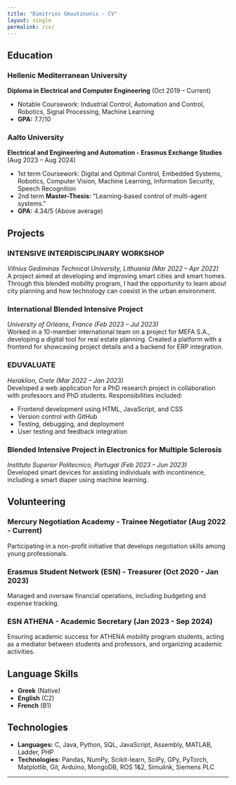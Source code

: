 ```yaml
---
title: "Dimitrios Gkoutzounis - CV"
layout: single
permalink: /cv/
---
```


## Education

### **Hellenic Mediterranean University**  
**Diploma in Electrical and Computer Engineering** (Oct 2019 – Current)  
- Notable Coursework: Industrial Control, Automation and Control, Robotics, Signal Processing, Machine Learning  
- **GPA:** 7.7/10
### **Aalto University**  
**Electrical and Engineering and Automation - Erasmus Exchange Studies** (Aug 2023 – Aug 2024)  
- 1st term Coursework: Digital and Optimal Control, Embedded Systems, Robotics, Computer Vision, Machine Learning, Information Security, Speech Recognition  
- 2nd term **Master-Thesis:** "Learning-based control of multi-agent systems."  
- **GPA:** 4.34/5 (Above average)

## Projects

### **INTENSIVE INTERDISCIPLINARY WORKSHOP**  
*Vilnius Gediminas Technical University, Lithuania (Mar 2022 – Apr 2022)*  
A project aimed at developing and improving smart cities and smart homes. Through this blended mobility program, I had the opportunity to learn about city planning and how technology can coexist in the urban environment.

### **International Blended Intensive Project**  
*University of Orléans, France (Feb 2023 – Jul 2023)*  
Worked in a 10-member international team on a project for MEFA S.A., developing a digital tool for real estate planning. Created a platform with a frontend for showcasing project details and a backend for ERP integration.

### **EDUVALUATE**  
*Heraklion, Crete (Mar 2022 – Jan 2023)*  
Developed a web application for a PhD research project in collaboration with professors and PhD students. Responsibilities included:
- Frontend development using HTML, JavaScript, and CSS
- Version control with GitHub
- Testing, debugging, and deployment
- User testing and feedback integration

### **Blended Intensive Project in Electronics for Multiple Sclerosis**  
*Instituto Superior Politecnico, Portugal (Feb 2023 – Jun 2023)*  
Developed smart devices for assisting individuals with incontinence, including a smart diaper using machine learning.

## Volunteering

### **Mercury Negotiation Academy - Trainee Negotiator** (Aug 2022 - Current)  
Participating in a non-profit initiative that develops negotiation skills among young professionals.

### **Erasmus Student Network (ESN) - Treasurer** (Oct 2020 - Jan 2023)  
Managed and oversaw financial operations, including budgeting and expense tracking.

### **ESN ATHENA - Academic Secretary** (Jan 2023 - Sep 2024)  
Ensuring academic success for ATHENA mobility program students, acting as a mediator between students and professors, and organizing academic activities.

## Language Skills

- **Greek** (Native)
- **English** (C2)
- **French** (B1)

## Technologies

- **Languages:** C, Java, Python, SQL, JavaScript, Assembly, MATLAB, Ladder, PHP  
- **Technologies:** Pandas, NumPy, Scikit-learn, SciPy, GPy, PyTorch, Matplotlib, Git, Arduino, MongoDB, ROS 1&2, Simulink, Siemens PLC  

---
